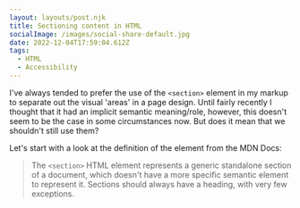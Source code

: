 ```yaml
---
layout: layouts/post.njk
title: Sectioning content in HTML
socialImage: /images/social-share-default.jpg
date: 2022-12-04T17:59:04.612Z
tags:
  - HTML
  - Accessibility
---
```

I've always tended to prefer the use of the `<section>` element in my markup to separate out the visual 'areas' in a page design. Until fairly recently I thought that it had an implicit semantic meaning/role, however, this doesn't seem to be the case in some circumstances now. But does it mean that we shouldn't still use them?

Let's start with a look at the definition of the element from the MDN Docs:

>The <code>&lt;section&gt;</code> HTML element represents a generic standalone section of a document, which doesn't have a more specific semantic element to represent it. Sections should always have a heading, with very few exceptions.



